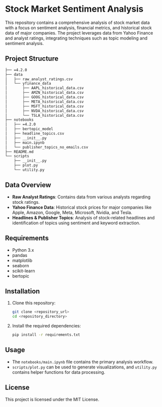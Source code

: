 # Stock Market Sentiment Analysis

This repository contains a comprehensive analysis of stock market data with a focus on sentiment analysis, financial metrics, and historical stock data of major companies. The project leverages data from Yahoo Finance and analyst ratings, integrating techniques such as topic modeling and sentiment analysis.

## Project Structure

```bash
├── =4.2.0
├── data
│   ├── raw_analyst_ratings.csv
│   └── yfinance_data
│       ├── AAPL_historical_data.csv
│       ├── AMZN_historical_data.csv
│       ├── GOOG_historical_data.csv
│       ├── META_historical_data.csv
│       ├── MSFT_historical_data.csv
│       ├── NVDA_historical_data.csv
│       └── TSLA_historical_data.csv
├── notebooks
│   ├── =4.2.0
│   ├── bertopic_model
│   ├── headline_topics.csv
│   ├── __init__.py
│   ├── main.ipynb
│   └── publisher_topics_no_emails.csv
├── README.md
└── scripts
    ├── __init__.py
    ├── plot.py
    └── utility.py
```


## Data Overview

- **Raw Analyst Ratings**: Contains data from various analysts regarding stock ratings.
- **Yahoo Finance Data**: Historical stock prices for major companies like Apple, Amazon, Google, Meta, Microsoft, Nvidia, and Tesla.
- **Headlines & Publisher Topics**: Analysis of stock-related headlines and identification of topics using sentiment and keyword extraction.

## Requirements

- Python 3.x
- pandas
- matplotlib
- seaborn
- scikit-learn
- bertopic

## Installation

1. Clone this repository:
    ```bash
    git clone <repository_url>
    cd <repository_directory>
    ```
2. Install the required dependencies:
    ```bash
    pip install -r requirements.txt
    ```

## Usage

- The `notebooks/main.ipynb` file contains the primary analysis workflow.
- `scripts/plot.py` can be used to generate visualizations, and `utility.py` contains helper functions for data processing.

## License

This project is licensed under the MIT License.
